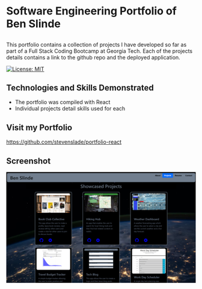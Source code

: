 # Software Engineering Portfolio of Ben Slinde
## <a id="description"></a>
This portfolio contains a collection of projects I have developed so far as part of a Full Stack Coding Bootcamp at Georgia Tech.  Each of the projects details contains a link to the github repo and the deployed application.

[![License: MIT](https://img.shields.io/badge/License-MIT-yellow.svg)](https://opensource.org/licenses/MIT)


## <a id="technologies"></a>Technologies and Skills Demonstrated

* The portfolio was compiled with React
* Individual projects detail skills used for each

## <a id="sample"></a>Visit my Portfolio

https://github.com/stevenslade/portfolio-react

## <a id="screenshot"></a>Screenshot

![screenshot of Portfolio](./public/assets/images/ProReactSS.png)